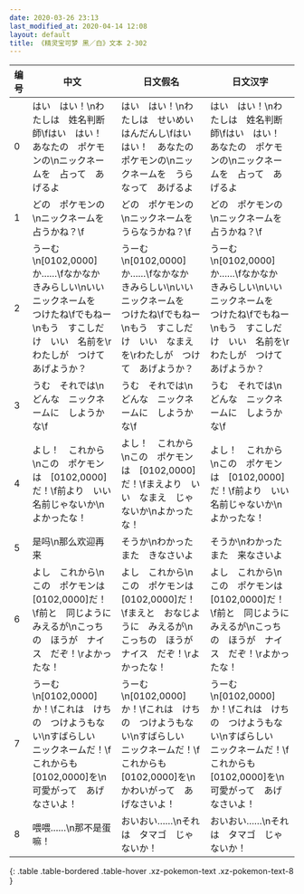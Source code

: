 ```yaml
---
date: 2020-03-26 23:13
last_modified_at: 2020-04-14 12:08
layout: default
title: 《精灵宝可梦 黑／白》文本 2-302
---
```

| 编号 | 中文 | 日文假名 | 日文汉字 |
| ---- | ---- | ---- | --- |
| 0 | はい　はい！\nわたしは　姓名判断師\fはい　はい！　あなたの　ポケモンの\nニックネームを　占って　あげるよ | はい　はい！\nわたしは　せいめい　はんだんし\fはい　はい！　あなたの　ポケモンの\nニックネームを　うらなって　あげるよ | はい　はい！\nわたしは　姓名判断師\fはい　はい！　あなたの　ポケモンの\nニックネームを　占って　あげるよ |
| 1 | どの　ポケモンの\nニックネームを　占うかね？\f | どの　ポケモンの\nニックネームを　うらなうかね？\f | どの　ポケモンの\nニックネームを　占うかね？\f |
| 2 | うーむ\n[0102,0000]か……\fなかなか　きみらしい\nいい　ニックネームを　つけたね\fでもねー\nもう　すこしだけ　いい　名前を\rわたしが　つけて　あげようか？ | うーむ\n[0102,0000]か……\fなかなか　きみらしい\nいい　ニックネームを　つけたね\fでもねー\nもう　すこしだけ　いい　なまえを\rわたしが　つけて　あげようか？ | うーむ\n[0102,0000]か……\fなかなか　きみらしい\nいい　ニックネームを　つけたね\fでもねー\nもう　すこしだけ　いい　名前を\rわたしが　つけて　あげようか？ |
| 3 | うむ　それでは\nどんな　ニックネームに　しようかな\f | うむ　それでは\nどんな　ニックネームに　しようかな\f | うむ　それでは\nどんな　ニックネームに　しようかな\f |
| 4 | よし！　これから\nこの　ポケモンは　[0102,0000]だ！\f前より　いい　名前じゃないか\nよかったな！ | よし！　これから\nこの　ポケモンは　[0102,0000]だ！\fまえより　いい　なまえ　じゃないか\nよかったな！ | よし！　これから\nこの　ポケモンは　[0102,0000]だ！\f前より　いい　名前じゃないか\nよかったな！ |
| 5 | 是吗\n那么欢迎再来 | そうか\nわかった　また　きなさいよ | そうか\nわかった　また　来なさいよ |
| 6 | よし　これから\nこの　ポケモンは　[0102,0000]だ！\f前と　同じように　みえるが\nこっちの　ほうが　ナイス　だぞ！\rよかったな！ | よし　これから\nこの　ポケモンは　[0102,0000]だ！\fまえと　おなじように　みえるが\nこっちの　ほうが　ナイス　だぞ！\rよかったな！ | よし　これから\nこの　ポケモンは　[0102,0000]だ！\f前と　同じように　みえるが\nこっちの　ほうが　ナイス　だぞ！\rよかったな！ |
| 7 | うーむ\n[0102,0000]か！\fこれは　けちの　つけようもない\nすばらしい　ニックネームだ！\fこれからも　[0102,0000]を\n可愛がって　あげなさいよ！ | うーむ\n[0102,0000]か！\fこれは　けちの　つけようもない\nすばらしい　ニックネームだ！\fこれからも　[0102,0000]を\nかわいがって　あげなさいよ！ | うーむ\n[0102,0000]か！\fこれは　けちの　つけようもない\nすばらしい　ニックネームだ！\fこれからも　[0102,0000]を\n可愛がって　あげなさいよ！ |
| 8 | 喂喂……\n那不是蛋嘛！ | おいおい……\nそれは　タマゴ　じゃないか！ | おいおい……\nそれは　タマゴ　じゃないか！ |
{: .table .table-bordered .table-hover .xz-pokemon-text .xz-pokemon-text-8 }